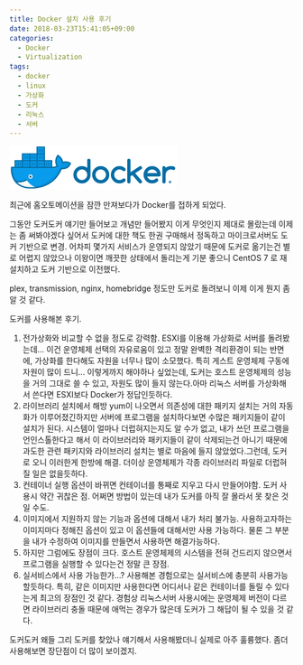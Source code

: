 ```yaml
---
title: Docker 설치 사용 후기
date: 2018-03-23T15:41:05+09:00
categories:
  - Docker
  - Virtualization
tags:
  - docker
  - linux
  - 가상화
  - 도커
  - 리눅스
  - 서버
---
```

![](/assets/images/docker_horizontal.png)

최근에 홈오토메이션을 잠깐 만져보다가 Docker를 접하게 되었다.

그동안 도커도커 얘기만 들어보고 개념만 들어봤지 이게 무엇인지 제대로 몰랐는데 이제는 좀 써봐야겠다 싶어서 도커에 대한 책도 한권 구매해서 정독하고 마이크로서버도 도커 기반으로 변경. 어차피 몇가지 서비스가 운영되지 않았기 때문에 도커로 옮기는건 별로 어렵지 않았으나 이왕이면 깨끗한 상태에서 돌리는게 기분 좋으니 CentOS 7 로 재설치하고 도커 기반으로 이전했다.

plex, transmission, nginx, homebridge 정도만 도커로 돌려보니 이제 이게 뭔지 좀 알 것 같다.

도커를 사용해본 후기.

  1. 전가상화와 비교할 수 없을 정도로 강력함.
    ESXI를 이용해 가상화로 서버를 돌려봤는데... 이건 운영체제 선택의 자유로움이 있고 정말 완벽한 격리환경이 되는 반면에, 가상화를 한다해도 자원을 너무나 많이 소모했다. 특히 게스트 운영체제 구동에 자원이 많이 드니... 이렇게까지 해야하나 싶었는데, 도커는 호스트 운영체제의 성능을 거의 그대로 쓸 수 있고, 자원도 많이 들지 않는다.아마 리눅스 서버를 가상화해서 쓴다면 ESXI보다 Docker가 정답인듯하다.
  2. 라이브러리 설치에서 해방
    yum이 나오면서 의존성에 대한 패키지 설치는 거의 자동화가 이루어졌긴하지만 서버에 프로그램을 설치하다보면 수많은 패키지들이 같이 설치가 된다. 시스템이 얼마나 더럽혀지는지도 알 수가 없고, 내가 쓰던 프로그램을 언인스톨한다고 해서 이 라이브러리와 패키지들이 같이 삭제되는건 아니기 때문에 과도한 관련 패키지와 라이브러리 설치는 별로 마음에 들지 않았었다.그런데, 도커로 오니 이러한게 한방에 해결. 더이상 운영체제가 각종 라이브러리 파일로 더럽혀질 일은 없을듯하다.
  3. 컨테이너 실행 옵션이 바뀌면 컨테이너를 통째로 지우고 다시 만들어야함.
    도커 사용시 약간 귀찮은 점. 어쩌면 방법이 있는데 내가 도커를 아직 잘 몰라서 못 찾은 것일 수도.
  4. 이미지에서 지원하지 않는 기능과 옵션에 대해서 내가 처리 불가능.
    사용하고자하는 이미지마다 정해진 옵션이 있고 이 옵션들에 대해서만 사용 가능하다.
    물론 그 부분을 내가 수정하여 이미지를 만들면서 사용하면 해결가능하다.
  5. 하지만 그럼에도 장점이 크다.
    호스트 운영체제의 시스템을 전혀 건드리지 않으면서 프로그램을 실행할 수 있다는건 정말 큰 장점.
  6. 실서비스에서 사용 가능한가...?
    사용해본 경험으로는 실서비스에 충분히 사용가능할듯하다.
    특히, 같은 이미지만 사용한다면 어디서나 같은 컨테이너를 돌릴 수 있다는게 최고의 장점인 것 같다.
    경험상 리눅스서버 사용시에는 운영체제 버전이 다르면 라이브러리 충돌 때문에 애먹는 경우가 많은데 도커가 그 해답이 될 수 있을 것 같다.

도커도커 왜들 그리 도커를 찾았나 얘기해서 사용해봤더니 실제로 아주 훌륭했다. 좀더 사용해보면 장단점이 더 많이 보이겠지.

